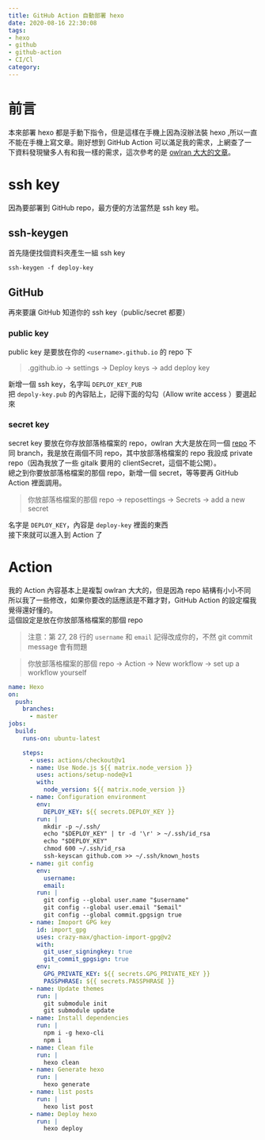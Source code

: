 ```yaml
---
title: GitHub Action 自動部署 hexo
date: 2020-08-16 22:30:08
tags:
- hexo
- github
- github-action
- CI/Cl
category:
---
```


# 前言
本來部署 hexo 都是手動下指令，但是這樣在手機上因為沒辦法裝 hexo ,所以一直不能在手機上寫文章。剛好想到 GitHub Action 可以滿足我的需求，上網查了一下資料發現蠻多人有和我一樣的需求，這次參考的是 [owlran 大大的文章](https://owlran.github.io/2020/04/26/hexo-blog-github-action/)。

# ssh key
因為要部署到 GitHub repo，最方便的方法當然是 ssh key 啦。

## ssh-keygen
首先隨便找個資料夾產生一組 ssh key
```
ssh-keygen -f deploy-key
```
## GitHub
再來要讓 GitHub 知道你的 ssh key（public/secret 都要）

### public key
public key 是要放在你的 `<username>.github.io` 的 repo 下  
> <username>.ggithub.io -> settings -> Deploy keys -> add deploy key  

新增一個 ssh key，名字叫 `DEPLOY_KEY_PUB`  
把 `depoly-key.pub` 的內容貼上，記得下面的勾勾（Allow write access ）要選起來  

### secret key
secret key 要放在你存放部落格檔案的 repo，owlran 大大是放在同一個 [repo](https://github.com/owlran/owlran.github.io) 不同 branch，我是放在兩個不同 repo，其中放部落格檔案的 repo 我設成 private repo（因為我放了一些 gitalk 要用的 clientSecret，這個不能公開）。  
總之到你要放部落格檔案的那個 repo，新增一個 secret，等等要再 GitHub Action 裡面調用。
> 你放部落格檔案的那個 repo -> reposettings -> Secrets -> add a new secret  

名字是 `DEPLOY_KEY`，內容是 `deploy-key` 裡面的東西  
接下來就可以進入到 Action 了

# Action
我的 Action 內容基本上是複製 owlran 大大的，但是因為 repo 結構有小小不同所以我了一些修改，如果你要改的話應該是不難才對，GitHub Action 的設定檔我覺得還好懂的。  
這個設定是放在你放部落格檔案的那個 repo

> 注意：第 27, 28 行的 `username` 和 `email` 記得改成你的，不然 git commit message 會有問題

> 你放部落格檔案的那個 repo -> Action -> New workflow -> set up a workflow yourself

```yaml
name: Hexo
on:
  push:
    branches:
      - master 
jobs:
  build:
    runs-on: ubuntu-latest

    steps:
      - uses: actions/checkout@v1
      - name: Use Node.js ${{ matrix.node_version }}
        uses: actions/setup-node@v1
        with:
          node_version: ${{ matrix.node_version }}
      - name: Configuration environment
        env:
          DEPLOY_KEY: ${{ secrets.DEPLOY_KEY }}
        run: |
          mkdir -p ~/.ssh/
          echo "$DEPLOY_KEY" | tr -d '\r' > ~/.ssh/id_rsa
          echo "$DEPLOY_KEY"
          chmod 600 ~/.ssh/id_rsa
          ssh-keyscan github.com >> ~/.ssh/known_hosts
      - name: git config
        env:
          username: 
          email: 
        run: |
          git config --global user.name "$username"
          git config --global user.email "$email"
          git config --global commit.gpgsign true
      - name: Imoport GPG key
        id: import_gpg
        uses: crazy-max/ghaction-import-gpg@v2
        with:
          git_user_signingkey: true
          git_commit_gpgsign: true
        env: 
          GPG_PRIVATE_KEY: ${{ secrets.GPG_PRIVATE_KEY }}
          PASSPHRASE: ${{ secrets.PASSPHRASE }}
      - name: Update themes
        run: |
          git submodule init
          git submodule update
      - name: Install dependencies
        run: |
          npm i -g hexo-cli
          npm i
      - name: Clean file
        run: |
          hexo clean  
      - name: Generate hexo
        run: |
          hexo generate
      - name: list posts
        run: |
          hexo list post
      - name: Deploy hexo
        run: |
          hexo deploy
```
